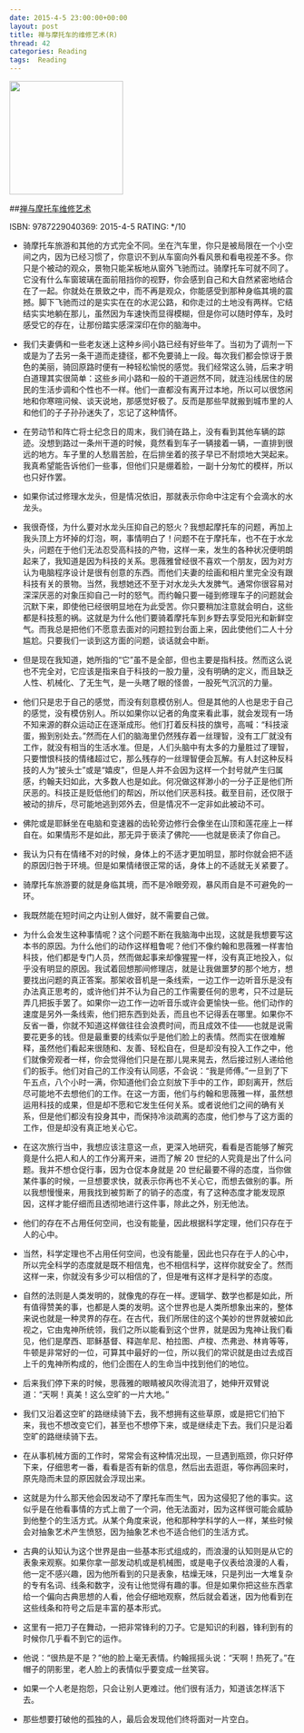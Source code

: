 ```yaml
---
date: 2015-4-5 23:00:00+00:00
layout: post
title: 禅与摩托车的维修艺术(R)
thread: 42
categories: Reading
tags:  Reading
---
```


<img src="http://bit.ly/1G6uZQp" width="200" />

##[禅与摩托车维修艺术](http://amzn.to/1G6vaLj)

ISBN: 9787229040369: 2015-4-5 RATING: */10

- 骑摩托车旅游和其他的方式完全不同。坐在汽车里，你只是被局限在一个小空间之内，因为已经习惯了，你意识不到从车窗向外看风景和看电视差不多。你只是个被动的观众，景物只能呆板地从窗外飞驰而过。骑摩托车可就不同了。它没有什么车窗玻璃在面前阻挡你的视野，你会感到自己和大自然紧密地结合在了一起。你就处在景致之中，而不再是观众，你能感受到那种身临其境的震撼。脚下飞驰而过的是实实在在的水泥公路，和你走过的土地没有两样。它结结实实地躺在那儿，虽然因为车速快而显得模糊，但是你可以随时停车，及时感受它的存在，让那份踏实感深深印在你的脑海中。

- 我们夫妻俩和一些老友迷上这种乡间小路已经有好些年了。当初为了调剂一下或是为了去另一条干道而走捷径，都不免要骑上一段。每次我们都会惊讶于景色的美丽，骑回原路时便有一种轻松愉悦的感觉。我们经常这么骑，后来才明白道理其实很简单：这些乡间小路和一般的干道迥然不同，就连沿线居住的居民的生活步调和个性也不一样。他们一直都没有离开过本地，所以可以很悠闲地和你寒暄问候、谈天说地，那感觉好极了。反而是那些早就搬到城市里的人和他们的子子孙孙迷失了，忘记了这种情怀。

- 在劳动节和阵亡将士纪念日的周末，我们骑在路上，没有看到其他车辆的踪迹。没想到路过一条州干道的时候，竟然看到车子一辆接着一辆，一直排到很远的地方。车子里的人愁眉苦脸，在后排坐着的孩子早已不耐烦地大哭起来。我真希望能告诉他们一些事，但他们只是绷着脸，一副十分匆忙的模样，所以也只好作罢。

- 如果你试过修理水龙头，但是情况依旧，那就表示你命中注定有个会滴水的水龙头。

- 我很奇怪，为什么要对水龙头压抑自己的怒火？我想起摩托车的问题，再加上我头顶上方坏掉的灯泡，啊，事情明白了！问题不在于摩托车，也不在于水龙头，问题在于他们无法忍受高科技的产物，这样一来，发生的各种状况便明朗起来了，我知道是因为科技的关系。思薇雅曾经很不喜欢一个朋友，因为对方认为电脑程序设计是很有创意的东西。而他们夫妻的绘画和相片里完全没有跟科技有关的景物。当然，我想她还不至于对水龙头大发脾气。通常你很容易对深深厌恶的对象压抑自己一时的怒气。而约翰只要一碰到修理车子的问题就会沉默下来，即使他已经很明显地在为此受苦。你只要稍加注意就会明白，这些都是科技惹的祸。这就是为什么他们要骑着摩托车到乡野去享受阳光和新鲜空气。而我总是把他们不愿意去面对的问题拉到台面上来，因此使他们二人十分尴尬。只要我们一谈到这方面的问题，谈话就会中断。

- 但是现在我知道，她所指的“它”虽不是全部，但也主要是指科技。然而这么说也不完全对，它应该是指来自于科技的一股力量，没有明确的定义，而且缺乏人性、机械化、了无生气，是一头瞎了眼的怪兽，一股死气沉沉的力量。

- 他们只是忠于自己的感觉，而没有刻意模仿别人。但是其他的人也是忠于自己的感觉，没有模仿别人。所以如果你以记者的角度来看此事，就会发现有一场不知来源的群众运动正在逐渐成形。他们打着反科技的旗号，高喊：“科技滚蛋，搬到别处去。”然而在人们的脑海里仍然残存着一丝理智，没有工厂就没有工作，就没有相当的生活水准。但是，人们头脑中有太多的力量胜过了理智，只要憎恨科技的情绪超过它，那么残存的一丝理智便会瓦解。有人封这种反科技的人为“披头士”或是“嬉皮”，但是人并不会因为这样一个封号就产生归属感，约翰夫妇如此，大多数人也是如此。何况做这样渺小的一分子正是他们所厌恶的。科技正是贬低他们的帮凶，所以他们厌恶科技。截至目前，还仅限于被动的排斥，尽可能地逃到郊外去，但是情况不一定非如此被动不可。

- 佛陀或是耶稣坐在电脑和变速器的齿轮旁边修行会像坐在山顶和莲花座上一样自在。如果情形不是如此，那无异于亵渎了佛陀——也就是亵渎了你自己。

- 我认为只有在情绪不对的时候，身体上的不适才更加明显，那时你就会把不适的原因归咎于环境。但是如果情绪很正常的话，身体上的不适就无关紧要了。

- 骑摩托车旅游要的就是身临其境，而不是冷眼旁观，暴风雨自是不可避免的一环。

- 我既然能在短时间之内让别人做好，就不需要自己做。

- 为什么会发生这种事情呢？这个问题不断在我脑海中出现，这就是我想要写这本书的原因。为什么他们的动作这样粗鲁呢？他们不像约翰和思薇雅一样害怕科技，他们都是专门人员，然而做起事来却像猩猩一样，没有真正地投入，似乎没有明显的原因。我试着回想那间修理店，就是让我做噩梦的那个地方，想要找出问题的真正答案。那架收音机是一条线索，一边工作一边听音乐是没有办法真正思考的，或许他们并不认为自己的工作需要任何的思考，只不过是玩弄几把扳手罢了。如果你一边工作一边听音乐或许会更愉快一些。他们动作的速度是另外一条线索，他们把东西到处丢，而且也不记得丢在哪里。如果你不反省一番，你就不知道这样做往往会浪费时间，而且成效不佳——也就是说需要花更多的钱。但是最重要的线索似乎是他们脸上的表情。然而实在很难解释，虽然他们看起来很随和、友善、轻松自在，但是却没有投入工作之中，他们就像旁观者一样，你会觉得他们只是在那儿晃来晃去，然后接过别人递给他们的扳手。他们对自己的工作没有认同感，不会说：“我是师傅。”一旦到了下午五点，八个小时一满，你知道他们会立刻放下手中的工作，即刻离开，然后尽可能地不去想他们的工作。在这一方面，他们与约翰和思薇雅一样，虽然想运用科技的成果，但是却不愿和它发生任何关系。或者说他们之间的确有关系，但是他们都没有投身其中，而保持冷淡疏离的态度，他们参与了这方面的工作，但是却没有真正地关心它。

- 在这次旅行当中，我想应该注意这一点，更深入地研究，看看是否能够了解究竟是什么把人和人的工作分离开来，进而了解 20 世纪的人究竟是出了什么问题。我并不想仓促行事，因为仓促本身就是 20 世纪最要不得的态度，当你做某件事的时候，一旦想要求快，就表示你再也不关心它，而想去做别的事。所以我想慢慢来，用我找到被剪断了的销子的态度，有了这种态度才能发现原因，这样才能仔细而且透彻地进行这件事，除此之外，别无他法。

- 他们的存在不占用任何空间，也没有能量，因此根据科学定理，他们只存在于人的心中。

- 当然，科学定理也不占用任何空间，也没有能量，因此也只存在于人的心中，所以完全科学的态度就是既不相信鬼，也不相信科学，这样你就安全了。然而这样一来，你就没有多少可以相信的了，但是唯有这样才是科学的态度。

- 自然的法则是人类发明的，就像鬼的存在一样。逻辑学、数学也都是如此，所有值得赞美的事，也都是人类的发明。这个世界也是人类所想象出来的，整体来说也就是一种灵界的存在。在古代，我们所居住的这个美妙的世界就被如此视之，它由鬼神所统领，我们之所以能看到这个世界，就是因为鬼神让我们看见，他们是摩西、耶稣基督、释迦牟尼、柏拉图、卢梭、杰弗逊、林肯等等，牛顿是非常好的一位，可算其中最好的一位，所以我们的常识就是由过去成百上千的鬼神所构成的，他们企图在人的生命当中找到他们的地位。

- 后来我们停下来的时候，思薇雅的眼睛被风吹得流泪了，她伸开双臂说道：“天啊！真美！这么空旷的一片大地。”

- 我们又沿着这空旷的路继续骑下去，我不想拥有这些草原，或是把它们拍下来，我也不想改变它们，甚至也不想停下来，或是继续走下去。我们只是沿着空旷的路继续骑下去。

- 在从事机械方面的工作时，常常会有这种情况出现，一旦遇到瓶颈，你只好停下来，仔细思考一番，看看是否有新的信息，然后出去逛逛，等你再回来时，原先隐而未显的原因就会浮现出来。

- 这就是为什么那天他会因发动不了摩托车而生气，因为这侵犯了他的事实。这似乎是在他看事情的方式上凿了一个洞，他无法面对，因为这样很可能会威胁到他整个的生活方式。从某个角度来说，他和那种学科学的人一样，某些时候会对抽象艺术产生愤怒，因为抽象艺术也不适合他们的生活方式。

- 古典的认知认为这个世界是由一些基本形式组成的，而浪漫的认知则是从它的表象来观察。如果你拿一部发动机或是机械图，或是电子仪表给浪漫的人看，他一定不感兴趣，因为他所看到的只是表象，枯燥无味，只是列出一大堆复杂的专有名词、线条和数字，没有让他觉得有趣的事。但是如果你把这些东西拿给一个偏向古典思想的人看，他会仔细地观察，然后就会着迷，因为他看到在这些线条和符号之后是丰富的基本形式。

- 这里有一把刀子在舞动，一把非常锋利的刀子。它是知识的利器，锋利到有的时候你几乎看不到它的运作。

- 他说：“很热是不是？”他的脸上毫无表情。约翰摇摇头说：“天啊！热死了。”在帽子的阴影里，老人脸上的表情似乎要变成一丝笑容。

- 如果一个人老是抱怨，只会让别人更难过。他们很有活力，知道该怎样活下去。

- 那些想要打破他的孤独的人，最后会发现他们终将面对一片空白。
















